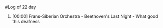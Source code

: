 #Log of 22 day

1. [00:00] Frans-Siberian Orchestra - Beethoven's Last Night - What good this deafness
